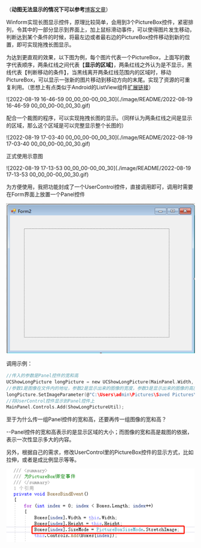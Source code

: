 （**动图无法显示的情况下可以参考**[博客文章](https://blog.csdn.net/cun_king/article/details/126437069)）

Winform实现长图显示控件，原理比较简单，会用到3个PictureBox控件，紧密排列，令其中的一部分显示到界面上，加上鼠标滑动事件，可以使得图片发生移动，判断达到某个条件的时候，将最左边或者最右边的PictureBox控件移动到新的位置，即可实现拖拽长图显示。

为达到更直观的效果，以下图为例，每个图片代表一个PictureBox，上面写的数字代表顺序，两条红线之间代表【**显示的区域**】，两条红线之外认为是不显示，黑线代表【判断移动的条件】，当黑线离开两条红线范围内的区域时，移动PictureBox，可以显示一张新的图片移动到移动方向的末尾。实现了资源的可重复利用。（思想上有点类似于Android的ListView组件[扩展链接](https://blog.csdn.net/cun_king/article/details/111243881)）

![2022-08-19 16-46-59 00_00_00-00_00_30](./image/README/2022-08-19 16-46-59 00_00_00-00_00_30.gif)

配合一个裁图的程序，可以实现拖拽长图的显示。（同样认为两条红线之间是显示的区域，那么这个区域是可以完整显示整个长图的）

![2022-08-19 17-03-40 00_00_00-00_00_30](./image/README/2022-08-19 17-03-40 00_00_00-00_00_30.gif)

正式使用示意图

![2022-08-19 17-13-53 00_00_00-00_00_30](./image/README/2022-08-19 17-13-53 00_00_00-00_00_30.gif)

为方便使用，我把功能封成了一个UserControl控件，直接调用即可，调用时需要在Form界面上放置一个Panel控件

![image-20220819171717998](./image/README/image-20220819171717998.png)

调用示例：

```c
//传入的参数是Panel控件的宽和高
UCShowLongPicture longPicture = new UCShowLongPicture(MainPanel.Width, MainPanel.Height);
//参数1是图像在文件内的地址，参数2是显示出来的图像的宽度，参数3是显示出来的图像的高度
longPicture.SetImageParameter(@"C:\Users\admin\Pictures\Saved Pictures\test.jpg", 400, 300); 
//将UserControl控件显示到Panel控件上
MainPanel.Controls.Add(ShowLongPictureUtil);
```

至于为什么传一组Panel控件的宽和高，还要再传一组图像的宽和高？

--Panel控件的宽和高表示的是显示区域的大小；而图像的宽和高是裁图的依据，表示一次性显示多大的内容。

另外，根据自己的需求，修改UserControl里的PictureBox控件的显示方式，比如拉伸，或者是成比例显示等等。

![image-20220819172943901](./image/README/image-20220819172943901.png)
